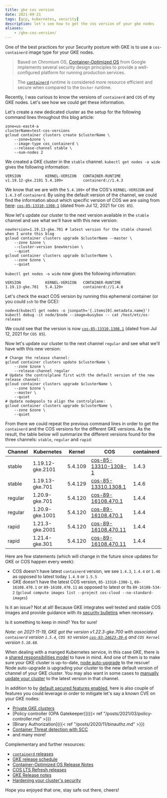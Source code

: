 ```yaml
---
title: gke cos version
date: 2021-09-21
tags: [gcp, kubernetes, security]
description: let's see how to get the cos version of your gke nodes 
aliases:
    - /gke-cos-version/
---
```

One of the best practices for your Security posture with GKE is to use a `cos-containerd` image type for your GKE nodes.

> Based on Chromium OS, [Container-Optimized OS](https://cloud.google.com/container-optimized-os/docs/concepts/security) from Google implements several security design principles to provide a well-configured platform for running production services.

> The [`containerd`](https://cloud.google.com/kubernetes-engine/docs/concepts/using-containerd) runtime is considered more resource efficient and secure when compared to the `Docker` runtime.

Recently, I was curious to know the versions of `containerd` and `COS` of my GKE nodes. Let's see how we could get these information.

Let's create a new dedicated cluster as the setup for the following command lines throughout this blog article:
```
zone=us-east4-a
clusterName=test-cos-versions
gcloud container clusters create $clusterName \
    --zone=$zone \
    --image-type cos_containerd \
    --release-channel stable \
    --num-nodes 2
```

We created a GKE cluster in the `stable` channel. `kubectl get nodes -o wide` gives the following information:
```
VERSION           KERNEL-VERSION   CONTAINER-RUNTIME
v1.19.12-gke.2101 5.4.109+         containerd://1.4.3
```

We know that we are with the `5.4.109+` of the COS's `KERNEL-VERSION` and `1.4.3` of `containerd`. By using the default version of the channel, we could find the information about which specific version of COS we are using from [here](https://cloud.google.com/kubernetes-engine/docs/release-notes#current_versions): [`cos-85-13310-1308-1`](https://cloud.google.com/container-optimized-os/docs/release-notes/m85#cos-85-13310-1308-1) (dated from Jul 12, 2021 for `COS 85`). 

Now let's update our cluster to the next version available in the `stable` channel and see what we'll have with this new version:
```
newVersion=1.19.13-gke.701 # latest version for the stable channel when I wrote this blog
gcloud container clusters upgrade $clusterName --master \
    --zone $zone \
    --cluster-version $newVersion \
    --quiet
gcloud container clusters upgrade $clusterName \
    --zone $zone \
    --quiet
```

`kubectl get nodes -o wide` now gives the following information:
```
VERSION           KERNEL-VERSION   CONTAINER-RUNTIME
1.19.13-gke.701   5.4.129+         containerd://1.4.6
```

Let's check the exact COS version by running this ephemeral container (or you could `ssh` to the GCE):
```
node=$(kubectl get nodes -o jsonpath='{.items[0].metadata.name}')
kubectl debug -it node/$node --image=busybox -- cat /host/etc/os-release
```
We could see that the version is now [`cos-85-13310.1308.1`](https://cloud.google.com/container-optimized-os/docs/release-notes/m85#cos-85-13310-1308-1) (dated from Jul 12, 2021 for `COS 85`).

Now let's update our cluster to the next channel `regular` and see what we'll have with this new version:
```
# Change the release channel:
gcloud container clusters update $clusterName \
    --zone $zone \
    --release-channel regular
# Update the controlplane first with the default version of the new release channel:
gcloud container clusters upgrade $clusterName \
    --zone $zone \
    --master \
    --quiet
# Update nodepools to align the controlplane:
gcloud container clusters upgrade $clusterName \
    --zone $zone \
    --quiet
```

From there we could repeat the previous command lines in order to get the `containerd` and the COS versions for the different GKE versions. As the result, the table below will summarize the different versions found for the three channels: `stable`, `regular` and `rapid`:

| Channel | Kubernetes | Kernel | COS | containerd |
|---|---|---|---|---|
| stable | 1.19.12-gke.2101 | 5.4.109 | [cos-85-13310-1308-1](https://cloud.google.com/container-optimized-os/docs/release-notes/m85#cos-85-13310-1308-1) | 1.4.3 |
| stable | 1.19.13-gke.701 | 5.4.129 | [cos-85-13310.1308.1](https://cloud.google.com/container-optimized-os/docs/release-notes/m85#cos-85-13310-1308-1) | 1.4.6 |
| regular | 1.20.9-gke.701 | 5.4.120 | [cos-89-16108.470.1](https://cloud.google.com/container-optimized-os/docs/release-notes/m89#cos-89-16108-470-1) | 1.4.4 |
| regular | 1.20.9-gke.1001 | 5.4.120 | [cos-89-16108.470.1](https://cloud.google.com/container-optimized-os/docs/release-notes/m89#cos-89-16108-470-1) | 1.4.4 |
| rapid | 1.21.3-gke.2001 | 5.4.120 | [cos-89-16108.470.11](https://cloud.google.com/container-optimized-os/docs/release-notes/m89#cos-89-16108-470-11) | 1.4.4 |
| rapid | 1.21.4-gke.301 | 5.4.120 | [cos-89-16108.470.11](https://cloud.google.com/container-optimized-os/docs/release-notes/m89#cos-89-16108-470-11) | 1.4.4 |

Here are few statements (which will change in the future since updates for GKE or COS happen every week):
- COS doesn't have latest `containerd` version, we see `1.4.3`, `1.4.4` or `1.46` as opposed to latest today `1.4.9` or `1.5.5`
- GKE doesn't have the latest COS version, `85-13310-1308-1`, `89-16108.470.1` or `89-16108.470.11` as opposed to latest or lts `89-16108-534-2` (`gcloud compute images list --project cos-cloud --no-standard-images`)

Is it an issue? Not at all! Because GKE integrates well tested and stable COS images and provide guidance with its [security bulletins](https://cloud.google.com/anthos/clusters/docs/security-bulletins) when necessary.

Is it something to keep in mind? Yes for sure! 

_Note: on 2021-11-19, GKE got the version v1.22.3-gke.700 with associated `containerd` version `1.5.4`, `COS 93` version [`cos-93-16623-39-6`](https://cloud.google.com/container-optimized-os/docs/release-notes/m93#cos-93-16623-39-6) and `COS Kernel` version `5.10.68`._ 

When dealing with a manged Kubernetes service, in this case GKE, there is a [shared responsibilities model](https://cloud.google.com/blog/products/containers-kubernetes/exploring-container-security-the-shared-responsibility-model-in-gke-container-security-shared-responsibility-model-gke) to have in mind. And one of them is to make sure your GKE cluster is up-to-date, [node auto-upgrade](https://cloud.google.com/kubernetes-engine/docs/how-to/node-auto-upgrades) to the rescue! Node auto-upgrade is upgrading your cluster to the new default version of channel of your GKE cluster. You may also want in some cases to [manually update your cluster](https://cloud.google.com/kubernetes-engine/docs/how-to/upgrading-a-cluster) to the latest version in that channel.

In addition to by [default secured features enabled](https://cloud.google.com/kubernetes-engine/docs/how-to/hardening-your-cluster#secure_defaults), here is also couple of features you could leverage in order to mitigate let's say a known CVE on your GKE nodes:
- [Private GKE clusters](https://cloud.google.com/kubernetes-engine/docs/how-to/private-clusters)
- [Policy controller (OPA Gatekeeper)]({{< ref "/posts/2021/03/policy-controller.md" >}})
- [Binary Authorization]({{< ref "/posts/2020/11/binauthz.md" >}})
- [Container Threat detection with SCC](https://cloud.google.com/security-command-center/docs/concepts-container-threat-detection-overview)
- and many more!

Complementary and further resources:
- [`containerd` releases](https://github.com/containerd/containerd/releases)
- [GKE release schedule](https://cloud.google.com/kubernetes-engine/docs/release-schedule)
- [Container-Optimized OS Release Notes](https://cloud.google.com/container-optimized-os/docs/release-notes)
- [COS LTS Refresh releases](https://cloud.google.com/container-optimized-os/docs/concepts/versioning#lts_refresh_releases)
- [GKE Release notes](https://cloud.google.com/kubernetes-engine/docs/release-notes)
- [Hardening your cluster's security](https://cloud.google.com/kubernetes-engine/docs/how-to/hardening-your-cluster)

Hope you enjoyed that one, stay safe out there, cheers!